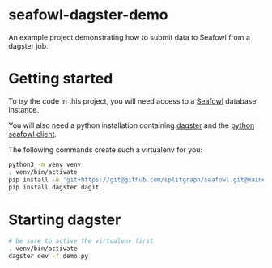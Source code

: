 # seafowl-dagster-demo
An example project demonstrating how to submit data to Seafowl from a dagster job.

# Getting started
To try the code in this project, you will need access to a [Seafowl](https://seafowl.io/) database instance.

You will also need a python installation containing [dagster](https://dagster.io/) and the [python seafowl client](https://github.com/splitgraph/seafowl/tree/main/examples/clients/python).

The following commands create such a virtualenv for you:
```bash
python3 -m venv venv
. venv/bin/activate
pip install -e 'git+https://git@github.com/splitgraph/seafowl.git@main#egg=seafowl[pandas]&subdirectory=examples/clients/python'
pip install dagster dagit
```

# Starting dagster
```bash
# be sure to active the virtualenv first
. venv/bin/activate
dagster dev -f demo.py
```
